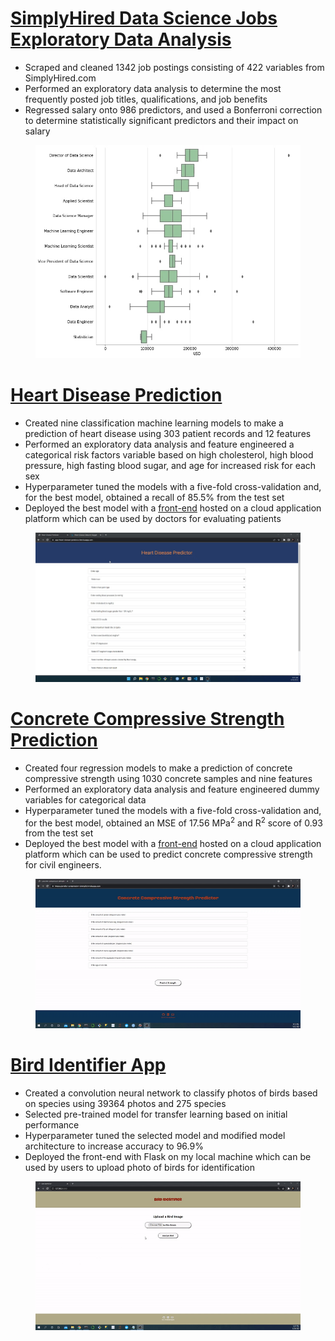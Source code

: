 # [SimplyHired Data Science Jobs Exploratory Data Analysis](https://github.com/michaelabryant/simplyhired-eda)
- Scraped and cleaned 1342 job postings consisting of 422 variables from SimplyHired.com
- Performed an exploratory data analysis to determine the most frequently posted job titles, qualifications, and job benefits
- Regressed salary onto 986 predictors, and used a Bonferroni correction to determine statistically significant predictors and their impact on salary

<div align="center">

<figure>
<img src="images/job-titles-salary.jpg"><br/>
</figure>

</div>

# [Heart Disease Prediction](https://github.com/MichaelBryantDS/heart-disease-prediction)
- Created nine classification machine learning models to make a prediction of heart disease using 303 patient records and 12 features
- Performed an exploratory data analysis and feature engineered a categorical risk factors variable based on high cholesterol, high blood pressure, high fasting blood sugar, and age for increased risk for each sex
- Hyperparameter tuned the models with a five-fold cross-validation and, for the best model, obtained a recall of 85.5% from the test set
- Deployed the best model with a [front-end](https://app-heart-disease-predictor.herokuapp.com/) hosted on a cloud application platform which can be used by doctors for evaluating patients

<div align="center">

<figure>
<img src="images/heart-disease-deployment-larger.gif"><br/>
</figure>

</div>

# [Concrete Compressive Strength Prediction](https://github.com/michaelabryant/concrete-strength-prediction)
- Created four regression models to make a prediction of concrete compressive strength using 1030 concrete samples and nine features
- Performed an exploratory data analysis and feature engineered dummy variables for categorical data
- Hyperparameter tuned the models with a five-fold cross-validation and, for the best model, obtained an MSE of 17.56 MPa<sup>2</sup> and R<sup>2</sup> score of 0.93 from the test set
- Deployed the best model with a [front-end](https://predict-compressive-strength.herokuapp.com/) hosted on a cloud application platform which can be used to predict concrete compressive strength for civil engineers.

<div align="center">

<figure>
<img src="images/concrete-frontend.gif"><br/>
</figure>

</div>

# [Bird Identifier App](https://github.com/MichaelBryantDS/bird-identifier)
- Created a convolution neural network to classify photos of birds based on species using 39364 photos and 275 species
- Selected pre-trained model for transfer learning based on initial performance
- Hyperparameter tuned the selected model and modified model architecture to increase accuracy to 96.9%
- Deployed the front-end with Flask on my local machine which can be used by users to upload photo of birds for identification

<div align="center">

<figure>
<img src="images/bird-deployment.gif"><br/>
</figure>

</div>
